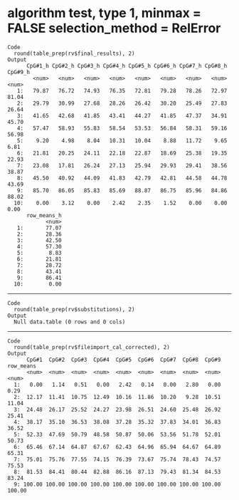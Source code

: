 # algorithm test, type 1, minmax = FALSE selection_method = RelError

    Code
      round(table_prep(rv$final_results), 2)
    Output
          CpG#1_h CpG#2_h CpG#3_h CpG#4_h CpG#5_h CpG#6_h CpG#7_h CpG#8_h CpG#9_h
            <num>   <num>   <num>   <num>   <num>   <num>   <num>   <num>   <num>
       1:   79.87   76.72   74.93   76.35   72.81   79.28   78.26   72.97   81.04
       2:   29.79   30.99   27.68   28.26   26.42   30.20   25.49   27.83   26.64
       3:   41.65   42.68   41.85   43.41   44.27   41.85   47.37   34.91   45.70
       4:   57.47   58.93   55.83   58.54   53.53   56.84   58.31   59.16   56.98
       5:    9.20    4.98    8.04   10.31   10.04    8.88   11.72    9.65    6.81
       6:   21.81   20.25   24.11   22.18   22.87   18.69   25.38   19.35   22.93
       7:   23.08   17.81   26.24   27.13   25.94   29.93   29.41   38.56   38.87
       8:   45.50   40.92   44.09   41.83   42.79   42.81   44.58   44.78   43.69
       9:   85.70   86.05   85.83   85.69   88.87   86.75   85.96   84.86   88.02
      10:    0.00    3.12    0.00    2.42    2.35    1.52    0.00    0.00    0.00
          row_means_h
                <num>
       1:       77.07
       2:       28.36
       3:       42.50
       4:       57.30
       5:        8.83
       6:       21.81
       7:       28.72
       8:       43.41
       9:       86.41
      10:        0.00

---

    Code
      round(table_prep(rv$substitutions), 2)
    Output
      Null data.table (0 rows and 0 cols)

---

    Code
      round(table_prep(rv$fileimport_cal_corrected), 2)
    Output
          CpG#1  CpG#2  CpG#3  CpG#4  CpG#5  CpG#6  CpG#7  CpG#8  CpG#9 row_means
          <num>  <num>  <num>  <num>  <num>  <num>  <num>  <num>  <num>     <num>
      1:   0.00   1.14   0.51   0.00   2.42   0.14   0.00   2.80   0.00      0.29
      2:  12.17  11.41  10.75  12.49  10.16  11.86  10.20   9.28  10.51     11.04
      3:  24.48  26.17  25.52  24.27  23.98  26.51  24.60  25.48  26.92     25.41
      4:  38.17  35.10  36.53  38.08  37.28  35.32  37.83  34.01  36.83     36.52
      5:  52.33  47.69  50.79  48.58  50.87  50.06  53.56  51.78  52.01     50.73
      6:  65.46  67.14  64.87  67.67  62.43  64.96  65.94  64.67  64.89     65.31
      7:  75.01  75.76  77.55  74.15  76.39  73.67  75.74  78.43  74.57     75.53
      8:  81.53  84.41  80.44  82.88  86.16  87.13  79.43  81.34  84.53     83.24
      9: 100.00 100.00 100.00 100.00 100.00 100.00 100.00 100.00 100.00    100.00

